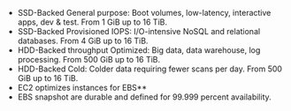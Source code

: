 - SSD-Backed General purpose: Boot volumes, low-latency, interactive apps, dev & test. From 1 GiB up to 16 TiB.
- SSD-Backed Provisioned IOPS: I/O-intensive NoSQL and relational databases. From 4 GiB up to 16 TiB.
- HDD-Backed throughput Optimized: Big data, data warehouse, log processing. From 500 GiB up to 16 TiB.
- HDD-Backed Cold: Colder data requiring fewer scans per day. From 500 GiB up to 16 TiB.
- EC2 optimizes instances for EBS**
- EBS snapshot are durable and defined for 99.999 percent availability.